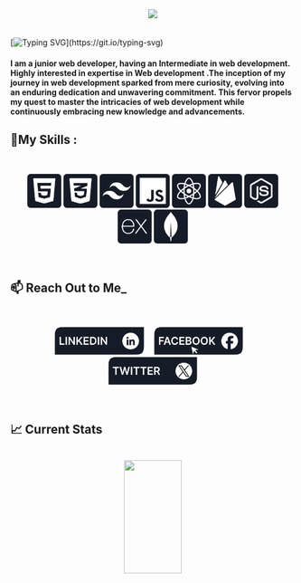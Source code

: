 <div align="center">
<img src="https://user-images.githubusercontent.com/74038190/212748842-9fcbad5b-6173-4175-8a61-521f3dbb7514.gif">
</div>
<br/>

[![Typing SVG](https://readme-typing-svg.demolab.com?font=Fira+Code&pause=1000&color=57606f&random=false&width=435&lines=Hey+there!+It's+me+Priyotosh+Biswas....)](https://git.io/typing-svg)
<h4>I am a junior web developer, having an Intermediate in web development. Highly interested in expertise in Web development .The inception of my journey in web development sparked from mere curiosity, evolving into an enduring dedication and unwavering commitment. This fervor propels my quest to master the intricacies of web development while continuously embracing new knowledge and advancements.</h4>



## **:wrench:My Skills :**

<br/>
<p align="center">
<img height="60" src="images/technologies/HTML5.png"/>
<img height="60" src="images/technologies/CSS3.png"/>
<img height="60" src="images/technologies/TAILWIND.png"/>
<img height="60" src="images/technologies/JS.png"/>
<img height="60" src="images/technologies/REACT.png"/>
<img height="60" src="images/technologies/FIREBASE.png"/>
<img height="60" src="images/technologies/NODEJS.png"/>
<img height="60" src="images/technologies/EXPRESSJS.png"/>
<img height="60" src="images/technologies/MONGODB.png"/>

</p>
<br/>

## :mailbox: Reach Out to Me\_

<br/>

**_<p align="center"> [<img height="50" src="images/social-medias/LINKEDIN.png">](www.linkedin.com/in/priyotosh-biswas)&nbsp;&nbsp;&nbsp;&nbsp; [<img height="50" src="images/social-medias/FACEBOOK.png">](https://www.facebook.com/Priyotosh0011)&nbsp;&nbsp;&nbsp;&nbsp; [<img height="50" src="images/social-medias/TWITTER.png">](https://twitter.com/PBPriyo0011) </p>_**

<br/>

## :chart_with_upwards_trend: Current Stats

<br />
<div align="center">
   <img src="https://github-readme-streak-stats.herokuapp.com?user=Priyo0011&theme=react&hide_border=true&background=161C27&stroke=0D1117&fire=fb8c00&sideLabels=fff&currStreakNum=fff&ring=fff&currStreakLabel=fff&sideNums=fff" style="height: 200px; width: 45%;" />
</div>

